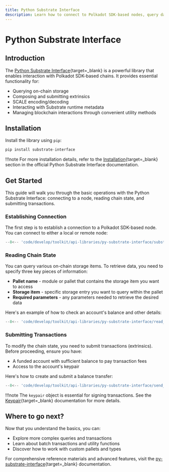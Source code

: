 ```yaml
---
title: Python Substrate Interface
description: Learn how to connect to Polkadot SDK-based nodes, query data, submit transactions, and manage blockchain interactions using the Python Substrate Interface.
---
```


# Python Substrate Interface

## Introduction

The [Python Substrate Interface](https://github.com/polkascan/py-substrate-interface){target=\_blank} is a powerful library that enables interaction with Polkadot SDK-based chains. It provides essential functionality for:

- Querying on-chain storage
- Composing and submitting extrinsics
- SCALE encoding/decoding
- Interacting with Substrate runtime metadata
- Managing blockchain interactions through convenient utility methods

## Installation

Install the library using `pip`:

```py
pip install substrate-interface
```

!!!note
    For more installation details, refer to the [Installation](https://polkascan.github.io/py-substrate-interface/getting-started/installation/){target=\_blank} section in the official Python Substrate Interface documentation.

## Get Started

This guide will walk you through the basic operations with the Python Substrate Interface: connecting to a node, reading chain state, and submitting transactions.

### Establishing Connection

The first step is to establish a connection to a Polkadot SDK-based node. You can connect to either a local or remote node:

```py
--8<-- 'code/develop/toolkit/api-libraries/py-substrate-interface/substrate_interface.py'
```

### Reading Chain State

You can query various on-chain storage items. To retrieve data, you need to specify three key pieces of information:

- **Pallet name** - module or pallet that contains the storage item you want to access
- **Storage item** - specific storage entry you want to query within the pallet
- **Required parameters** - any parameters needed to retrieve the desired data

Here's an example of how to check an account's balance and other details:

```py
--8<-- 'code/develop/toolkit/api-libraries/py-substrate-interface/read_state.py'
```

### Submitting Transactions

To modify the chain state, you need to submit transactions (extrinsics). Before proceeding, ensure you have:

- A funded account with sufficient balance to pay transaction fees
- Access to the account's keypair

Here's how to create and submit a balance transfer:

```py
--8<-- 'code/develop/toolkit/api-libraries/py-substrate-interface/send_tx.py'
```

!!!note
    The `keypair` object is essential for signing transactions. See the [Keypair](https://polkascan.github.io/py-substrate-interface/usage/keypair-creation-and-signing/){target=\_blank} documentation for more details.

## Where to go next?

Now that you understand the basics, you can:

- Explore more complex queries and transactions
- Learn about batch transactions and utility functions
- Discover how to work with custom pallets and types

For comprehensive reference materials and advanced features, visit the [py-substrate-interface](https://polkascan.github.io/py-substrate-interface/){target=\_blank} documentation.